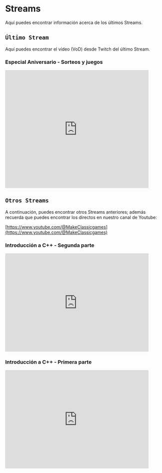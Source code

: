 # Streams

Aquí puedes encontrar información acerca de los últimos Streams.

## ```Último Stream```

Aquí puedes encontrar el vídeo (VoD) desde Twitch del último Stream.

### Especial Aniversario - Sorteos y juegos

<iframe src="https://player.twitch.tv/?video=2492939815&parent=makeclassicgames.dev" frameborder="0" allowfullscreen="true" scrolling="no" height="378" width="460"></iframe>

<p></p>

## ```Otros Streams```

A continuación, puedes encontrar otros Streams anteriores; además recuerda que puedes encontrar los directos en nuestro canal de Youtube:

[https://www.youtube.com/@MakeClassicgames](https://www.youtube.com/@MakeClassicgames)

<p></p>

### Introducción a C++ - Segunda parte

<iframe width="460" height="315" src="https://www.youtube.com/embed/ILMUwpqUyAk?si=_Ka_NnQTWQIyOqZO" title="YouTube video player" frameborder="0" allow="accelerometer; autoplay; clipboard-write; encrypted-media; gyroscope; picture-in-picture; web-share" referrerpolicy="strict-origin-when-cross-origin" allowfullscreen></iframe>


### Introducción a C++ - Primera parte

<iframe width="460" height="315" src="https://www.youtube.com/embed/MoroY4euv58?si=5PDKncGpqOu1iNXS" title="YouTube video player" frameborder="0" allow="accelerometer; autoplay; clipboard-write; encrypted-media; gyroscope; picture-in-picture; web-share" referrerpolicy="strict-origin-when-cross-origin" allowfullscreen></iframe>

